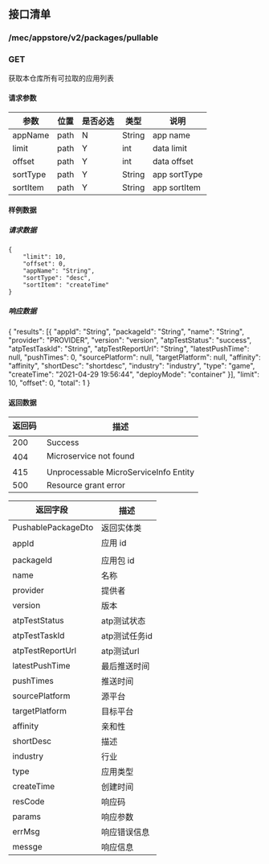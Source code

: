 ## 接口清单

### /mec/appstore/v2/packages/pullable
###  GET
获取本仓库所有可拉取的应用列表
#### 请求参数
|参数 |位置 | 是否必选 | 类型 |说明|
|-----|-----|----|------|-----|
|appName | path |N| String | app name |
|limit | path |Y| int | data limit |
|offset | path |Y| int | data offset |
|sortType | path |Y| String | app sortType |
|sortItem | path |Y| String | app sortItem|

#### 样例数据
##### 请求数据
    {
    	"limit": 10,
    	"offset": 0,
    	"appName": "String",
    	"sortType": "desc",
    	"sortItem": "createTime"
    }
##### 响应数据
{
	"results": [{
		"appId": "String",
		"packageId": "String",
		"name": "String",
		"provider": "PROVIDER",
		"version": "version",
		"atpTestStatus": "success",
		"atpTestTaskId": "String",
		"atpTestReportUrl": "String",
		"latestPushTime": null,
		"pushTimes": 0,
		"sourcePlatform": null,
		"targetPlatform": null,
		"affinity": "affinity",
		"shortDesc": "shortdesc",
		"industry": "industry",
		"type": "game",
		"createTime": "2021-04-29 19:56:44",
		"deployMode": "container"
	}],
	"limit": 10,
	"offset": 0,
	"total": 1
}

#### 返回数据
|返回码  |描述|
|-----|-----|
|200 | Success |
|404 | Microservice not found |
|415 | Unprocessable MicroServiceInfo Entity  |
|500 | Resource grant error |

|返回字段  |描述|
|-----|-----|
|PushablePackageDto | 返回实体类 |
|appId | 应用 id |
|packageId | 应用包 id  |
|name | 名称 |
|provider | 提供者 |
|version | 版本 |
|atpTestStatus | atp测试状态 |
|atpTestTaskId | atp测试任务id |
|atpTestReportUrl | atp测试url |
|latestPushTime | 最后推送时间 |
|pushTimes | 推送时间 |
|sourcePlatform | 源平台 |
|targetPlatform | 目标平台 |
|affinity | 亲和性 |
|shortDesc | 描述 |
|industry | 行业 |
|type | 应用类型 |
|createTime | 创建时间 |
|resCode | 响应码 |
|params | 响应参数 |
|errMsg | 响应错误信息 |
|messge | 响应信息 |